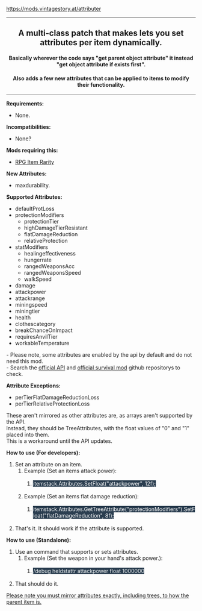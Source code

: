https://mods.vintagestory.at/attributer
<hr />
<h2 style="text-align: center;">A multi-class patch that makes lets you set attributes per item dynamically.</h2>
<h4 style="text-align: center;">Basically wherever the code says "get parent object attribute" it instead "get object attribute if exists first".</h4>
<h4 style="text-align: center;"><strong>Also adds a few new attributes that can be applied to items to modify their functionality.</strong></h4>
<hr />
<p><strong>Requirements:<br /></strong></p>
<ul>
<li>None.</li>
</ul>
<p><strong>Incompatibilities:</strong></p>
<ul>
<li>None?
</ul>
<p><strong>Mods requiring this:</strong></p>
<ul>
<li><a title="RPG Item Rarity" href="https://mods.vintagestory.at/rpgitemrarity">RPG Item Rarity</a></li>
</ul>
<p><strong>New Attributes:</strong></p>
<ul>
<li>maxdurability.</li>
</ul>
<p><strong>Supported Attributes:<br /></strong></p>
<ul>
<li>defaultProtLoss</li>
<li>protectionModifiers
<ul>
<li>protectionTier</li>
<li>highDamageTierResistant</li>
<li>flatDamageReduction</li>
<li>relativeProtection</li>
</ul>
</li>
<li>statModifiers
<ul>
<li>healingeffectiveness</li>
<li>hungerrate</li>
<li>rangedWeaponsAcc</li>
<li>rangedWeaponsSpeed</li>
<li>walkSpeed</li>
</ul>
</li>
<li>damage</li>
<li>attackpower</li>
<li>attackrange</li>
<li>miningspeed</li>
<li>miningtier</li>
<li>health</li>
<li>clothescategory</li>
<li>breakChanceOnImpact</li>
<li>requiresAnvilTier</li>
<li>workableTemperature</li>
</ul>
<p>- Please note, some attributes are enabled by the api by default and do not need this mod.<br />- Search the <a href="https://github.com/anegostudios/vsapi/" target="_blank" rel="noopener">official API</a> and <a href="https://github.com/anegostudios/vssurvivalmod">official survival mod</a> github repositorys to check.</p>
<p><strong>Attribute Exceptions:<br /></strong></p>
<ul>
<li>perTierFlatDamageReductionLoss</li>
<li>perTierRelativeProtectionLoss</li>
</ul>
<p>These aren't mirrored as other attributes are, as arrays aren't supported by the API.<br />Instead, they should be TreeAttributes, with the float values of "0" and "1" placed into them.<br />This is a workaround until the API updates.</p>
<p><strong>How to use (For developers):</strong></p>
<ol>
<li>Set an attribute on an item.<span style="background-color: #2b3e50; color: #ffffff;"><br /></span>
<ol>
<li>Example (Set an items attack power):<br /><br />
<ol>
<li><span style="background-color: #2b3e50; color: #ffffff;">itemstack.Attributes.SetFloat("attackpower", 12f);<br /><br /></span></li>
</ol>
</li>
<li>Example (Set an items flat damage reduction):<br /><span style="background-color: #2b3e50; color: #ffffff;"><br /></span>
<ol>
<li><span style="background-color: #2b3e50; color: #ffffff;">itemstack.Attributes.GetTreeAttribute("protectionModifiers").SetFloat("flatDamageReduction", 8f);<br /><br /></span></li>
</ol>
</li>
</ol>
</li>
<li>That's it. It should work if the attribute is supported.</li>
</ol>
<p><strong>How to use (Standalone):</strong></p>
<ol>
<li>Use an command that supports or sets attributes.
<ol>
<li>Example (Set the weapon in your hand's attack power.):<br /><br />
<ol>
<li><span style="color: #ecf0f1; background-color: #2b3e50;">/debug heldstattr attackpower float 1000000<br /><br /></span></li>
</ol>
</li>
</ol>
</li>
<li>That should do it.</li>
</ol>
<p><span style="text-decoration: underline;">Please note you must mirror attributes exactly, including trees, to how the parent item is.</span><strong><br /></strong></p>
